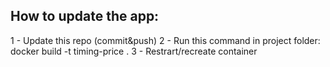 ## How to update the app:
1 - Update this repo (commit&push)
2 - Run this command in project folder: docker build -t timing-price .
3 - Restrart/recreate container